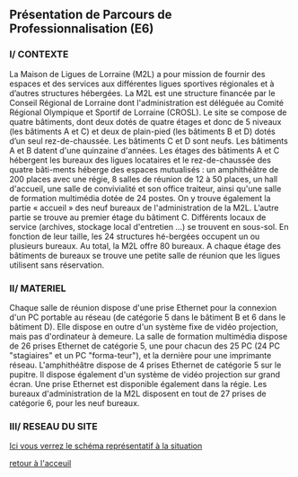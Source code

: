 ## Présentation de Parcours de Professionnalisation (E6)

### I/ CONTEXTE

La Maison de Ligues de Lorraine (M2L) a pour mission de fournir des espaces et des services aux différentes ligues sportives régionales et à d’autres structures hébergées. La M2L est une structure financée par le Conseil Régional de Lorraine dont l'administration est déléguée au Comité Régional Olympique et Sportif de Lorraine (CROSL). 
Le site se compose de quatre bâtiments, dont deux dotés de quatre étages et donc de 5 niveaux (les bâtiments A et C) et deux de plain-pied (les bâtiments B et D) dotés d’un seul rez-de-chaussée. Les bâtiments C et D sont neufs. Les bâtiments A et B datent d'une quinzaine d'années. Les étages des bâtiments A et C hébergent les bureaux des ligues locataires et le rez-de-chaussée des quatre bâti-ments héberge des espaces mutualisés : un amphithéâtre de 200 places avec une régie, 8 salles de réunion de 12 à 50 places, un hall d'accueil, une salle de convivialité et son office traiteur, ainsi qu'une salle de formation multimédia dotée de 24 postes. On y trouve également la partie « accueil » des neuf bureaux de l'administration de la M2L. 
L’autre partie se trouve au premier étage du bâtiment C. Différents locaux de service (archives, stockage local d'entretien ...) se trouvent en sous-sol. En fonction de leur taille, les 24 structures hé-bergées occupent un ou plusieurs bureaux. Au total, la M2L offre 80 bureaux. A chaque étage des bâtiments de bureaux se trouve une petite salle de réunion que les ligues utilisent sans réservation. 

### II/ MATERIEL

Chaque salle de réunion dispose d'une prise Ethernet pour la connexion d'un PC portable au réseau (de catégorie 5 dans le bâtiment B et 6 dans le bâtiment D). Elle dispose en outre d'un système fixe de vidéo projection, mais pas d'ordinateur à demeure. La salle de formation multimédia dispose de 26 prises Ethernet de catégorie 5, une pour chacun des 25 PC (24 PC "stagiaires" et un PC "forma-teur"), et la dernière pour une imprimante réseau. L'amphithéâtre dispose de 4 prises Ethernet de catégorie 5 sur le pupitre. Il dispose également d'un système de vidéo projection sur grand écran. Une prise Ethernet est disponible également dans la régie. Les bureaux d'administration de la M2L disposent en tout de 27 prises de catégorie 6, pour les neuf bureaux. 

### III/ RESEAU DU SITE

[Ici vous verrez le schéma représentatif à la situation](https://i.imgur.com/wUEs8n8.png)






[retour à l'acceuil](/README.md)
